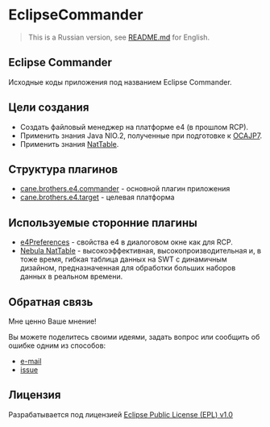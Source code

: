 EclipseCommander
================

> This is a Russian version, see [README.md][4] for English.


Eclipse Commander
-------

Исходные коды приложения под названием Eclipse Commander.


Цели создания
--------

 * Создать файловый менеджер на платформе e4 (в прошлом RCP).
 * Применить знания Java NIO.2, полученные при подготовке к [OCAJP7][6].
 * Применить знания [NatTable][7].



Структура плагинов
--------

- [cane.brothers.e4.commander][1] - основной плагин приложения
- [cane.brothers.e4.target][2] - целевая платформа


Используемые сторонние плагины
--------

- [e4Preferences][5] - свойства e4 в диалоговом окне как для RCP.
- [Nebula NatTable][7] - высокоэффективная, высокопроизводительная и, в тоже время, гибкая таблица данных на SWT с динамичным дизайном, предназначенная для обработки больших наборов данных в реальном времени.


Обратная связь
--------

Мне ценно Ваше мнение! 

Вы можете поделитесь своими идеями, задать вопрос или сообщить об ошибке одним из способов:

- [e-mail](mailto:webcane@ya.ru?subject=EclipseCommander)
- [issue](https://github.com/webcane/EclipseCommander/issues/new)


Лицензия
-------

Разрабатывается под лицензией [Eclipse Public License (EPL) v1.0][3]

[1]: cane.brothers.e4.commander
[2]: cane.brothers.e4.target
[3]: LICENSE
[4]: README.md
[5]: https://github.com/opcoach/e4Preferences
[6]: http://education.oracle.com/pls/web_prod-plq-dad/db_pages.getpage?page_id=5001&get_params=p_exam_id:1Z0-804
[7]: http://www.eclipse.org/nattable
